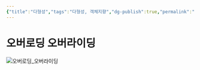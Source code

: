 ```yaml
---
{"title":"다형성","tags":"다형성, 객체지향","dg-publish":true,"permalink":"/computer-science//","dgPassFrontmatter":true}
---
```




# 오버로딩 오버라이딩
![오버로딩_오버라이딩](https://img1.daumcdn.net/thumb/R1280x0/?scode=mtistory2&fname=https%3A%2F%2Ft1.daumcdn.net%2Fcfile%2Ftistory%2F25448B3A5971B5FC3A)